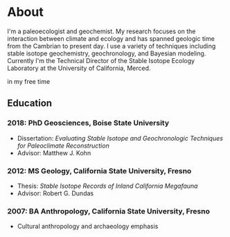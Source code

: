 
# About
I'm a paleoecologist and geochemist. My research focuses on the interaction between climate and ecology and has spanned geologic time from the Cambrian to present day. I use a variety of techniques including stable isotope geochemistry, geochronology, and Bayesian modeling. Currently I'm the Technical Director of the Stable Isotope Ecology Laboratory at the University of California, Merced.

in my free time 

## Education
### 2018: PhD Geosciences, Boise State University
* Dissertation: *Evaluating Stable Isotope and Geochronologic Techniques for Paleoclimate Reconstruction*
* Advisor: Matthew J. Kohn
### 2012: MS Geology, California State University, Fresno
* Thesis: *Stable Isotope Records of Inland California Megafauna*
* Advisor: Robert G. Dundas
### 2007: BA Anthropology, California State University, Fresno
* Cultural anthropology and archaeology emphasis